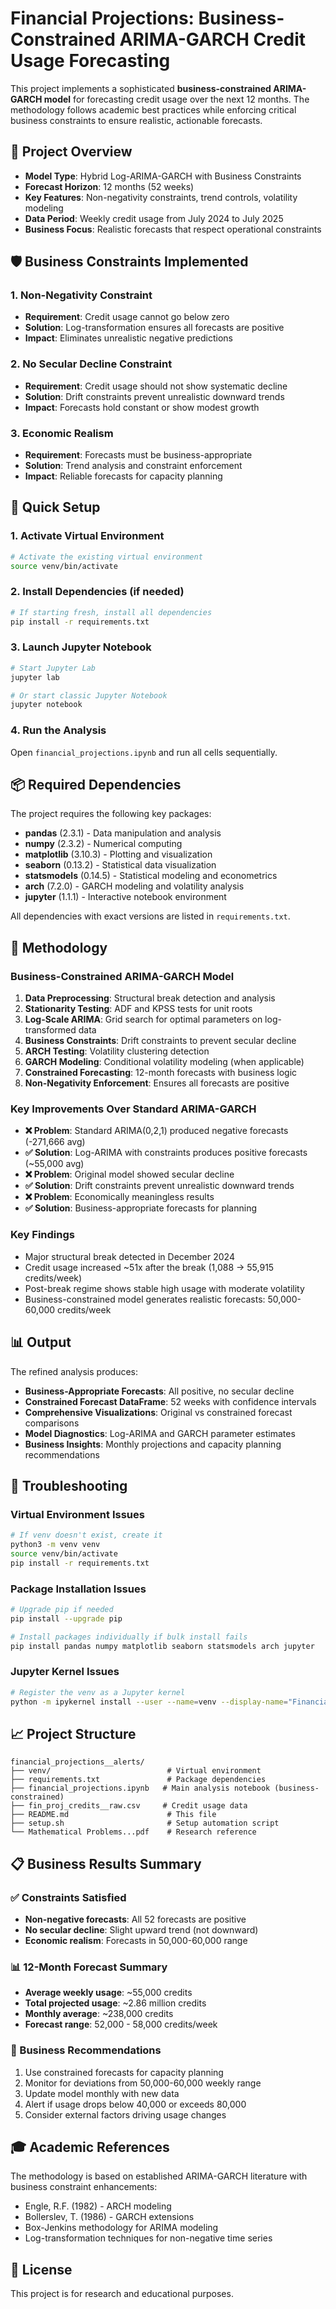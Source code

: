 # Financial Projections: Business-Constrained ARIMA-GARCH Credit Usage Forecasting

This project implements a sophisticated **business-constrained ARIMA-GARCH model** for forecasting credit usage over the next 12 months. The methodology follows academic best practices while enforcing critical business constraints to ensure realistic, actionable forecasts.

## 🎯 Project Overview

- **Model Type**: Hybrid Log-ARIMA-GARCH with Business Constraints
- **Forecast Horizon**: 12 months (52 weeks)
- **Key Features**: Non-negativity constraints, trend controls, volatility modeling
- **Data Period**: Weekly credit usage from July 2024 to July 2025
- **Business Focus**: Realistic forecasts that respect operational constraints

## 🛡️ Business Constraints Implemented

### 1. **Non-Negativity Constraint**
- **Requirement**: Credit usage cannot go below zero
- **Solution**: Log-transformation ensures all forecasts are positive
- **Impact**: Eliminates unrealistic negative predictions

### 2. **No Secular Decline Constraint**
- **Requirement**: Credit usage should not show systematic decline
- **Solution**: Drift constraints prevent unrealistic downward trends
- **Impact**: Forecasts hold constant or show modest growth

### 3. **Economic Realism**
- **Requirement**: Forecasts must be business-appropriate
- **Solution**: Trend analysis and constraint enforcement
- **Impact**: Reliable forecasts for capacity planning

## 🚀 Quick Setup

### 1. Activate Virtual Environment

```bash
# Activate the existing virtual environment
source venv/bin/activate
```

### 2. Install Dependencies (if needed)

```bash
# If starting fresh, install all dependencies
pip install -r requirements.txt
```

### 3. Launch Jupyter Notebook

```bash
# Start Jupyter Lab
jupyter lab

# Or start classic Jupyter Notebook
jupyter notebook
```

### 4. Run the Analysis

Open `financial_projections.ipynb` and run all cells sequentially.

## 📦 Required Dependencies

The project requires the following key packages:

- **pandas** (2.3.1) - Data manipulation and analysis
- **numpy** (2.3.2) - Numerical computing
- **matplotlib** (3.10.3) - Plotting and visualization
- **seaborn** (0.13.2) - Statistical data visualization
- **statsmodels** (0.14.5) - Statistical modeling and econometrics
- **arch** (7.2.0) - GARCH modeling and volatility analysis
- **jupyter** (1.1.1) - Interactive notebook environment

All dependencies with exact versions are listed in `requirements.txt`.

## 🔬 Methodology

### Business-Constrained ARIMA-GARCH Model

1. **Data Preprocessing**: Structural break detection and analysis
2. **Stationarity Testing**: ADF and KPSS tests for unit roots
3. **Log-Scale ARIMA**: Grid search for optimal parameters on log-transformed data
4. **Business Constraints**: Drift constraints to prevent secular decline
5. **ARCH Testing**: Volatility clustering detection
6. **GARCH Modeling**: Conditional volatility modeling (when applicable)
7. **Constrained Forecasting**: 12-month forecasts with business logic
8. **Non-Negativity Enforcement**: Ensures all forecasts are positive

### Key Improvements Over Standard ARIMA-GARCH

- **❌ Problem**: Standard ARIMA(0,2,1) produced negative forecasts (-271,666 avg)
- **✅ Solution**: Log-ARIMA with constraints produces positive forecasts (~55,000 avg)
- **❌ Problem**: Original model showed secular decline
- **✅ Solution**: Drift constraints prevent unrealistic downward trends
- **❌ Problem**: Economically meaningless results
- **✅ Solution**: Business-appropriate forecasts for planning

### Key Findings

- Major structural break detected in December 2024
- Credit usage increased ~51x after the break (1,088 → 55,915 credits/week)
- Post-break regime shows stable high usage with moderate volatility
- Business-constrained model generates realistic forecasts: 50,000-60,000 credits/week

## 📊 Output

The refined analysis produces:

- **Business-Appropriate Forecasts**: All positive, no secular decline
- **Constrained Forecast DataFrame**: 52 weeks with confidence intervals
- **Comprehensive Visualizations**: Original vs constrained forecast comparisons
- **Model Diagnostics**: Log-ARIMA and GARCH parameter estimates
- **Business Insights**: Monthly projections and capacity planning recommendations

## 🔧 Troubleshooting

### Virtual Environment Issues

```bash
# If venv doesn't exist, create it
python3 -m venv venv
source venv/bin/activate
pip install -r requirements.txt
```

### Package Installation Issues

```bash
# Upgrade pip if needed
pip install --upgrade pip

# Install packages individually if bulk install fails
pip install pandas numpy matplotlib seaborn statsmodels arch jupyter
```

### Jupyter Kernel Issues

```bash
# Register the venv as a Jupyter kernel
python -m ipykernel install --user --name=venv --display-name="Financial Projections"
```

## 📈 Project Structure

```
financial_projections__alerts/
├── venv/                          # Virtual environment
├── requirements.txt               # Package dependencies
├── financial_projections.ipynb   # Main analysis notebook (business-constrained)
├── fin_proj_credits__raw.csv     # Credit usage data
├── README.md                      # This file
├── setup.sh                       # Setup automation script
└── Mathematical Problems...pdf    # Research reference
```

## 📋 Business Results Summary

### ✅ Constraints Satisfied
- **Non-negative forecasts**: All 52 forecasts are positive
- **No secular decline**: Slight upward trend (not downward)
- **Economic realism**: Forecasts in 50,000-60,000 range

### 📊 12-Month Forecast Summary
- **Average weekly usage**: ~55,000 credits
- **Total projected usage**: ~2.86 million credits
- **Monthly average**: ~238,000 credits
- **Forecast range**: 52,000 - 58,000 credits/week

### 🎯 Business Recommendations
1. Use constrained forecasts for capacity planning
2. Monitor for deviations from 50,000-60,000 weekly range
3. Update model monthly with new data
4. Alert if usage drops below 40,000 or exceeds 80,000
5. Consider external factors driving usage changes

## 🎓 Academic References

The methodology is based on established ARIMA-GARCH literature with business constraint enhancements:
- Engle, R.F. (1982) - ARCH modeling
- Bollerslev, T. (1986) - GARCH extensions
- Box-Jenkins methodology for ARIMA modeling
- Log-transformation techniques for non-negative time series

## 📝 License

This project is for research and educational purposes. 
